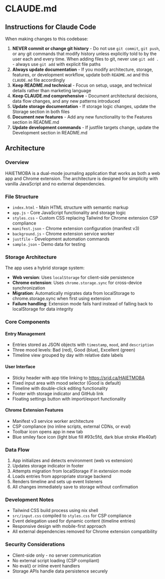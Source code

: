 # CLAUDE.md

## Instructions for Claude Code

When making changes to this codebase:

1. **NEVER commit or change git history** - Do not use `git commit`, `git push`, or any git commands that modify history unless explicitly told to by the user each and every time. When adding files to git, never use `git add .` - always use `git add` with explicit file paths
2. **Always update documentation** - If you modify architecture, storage, features, or development workflow, update both `README.md` and this `CLAUDE.md` file accordingly
3. **Keep README.md technical** - Focus on setup, usage, and technical details rather than marketing language
4. **Keep CLAUDE.md comprehensive** - Document architectural decisions, data flow changes, and any new patterns introduced
5. **Update storage documentation** - If storage logic changes, update the Storage section in both files
6. **Document new features** - Add any new functionality to the Features section in README.md
7. **Update development commands** - If justfile targets change, update the Development section in README.md

## Architecture

### Overview
HAIETMOBA is a dual-mode journaling application that works as both a web app and Chrome extension. The architecture is designed for simplicity with vanilla JavaScript and no external dependencies.

### File Structure
- `index.html` - Main HTML structure with semantic markup
- `app.js` - Core JavaScript functionality and storage logic
- `styles.css` - Custom CSS replacing Tailwind for Chrome extension CSP compliance
- `manifest.json` - Chrome extension configuration (manifest v3)
- `background.js` - Chrome extension service worker
- `justfile` - Development automation commands
- `sample.json` - Demo data for testing

### Storage Architecture
The app uses a hybrid storage system:

- **Web version**: Uses `localStorage` for client-side persistence
- **Chrome extension**: Uses `chrome.storage.sync` for cross-device synchronization
- **Migration**: Automatically migrates data from localStorage to chrome.storage.sync when first using extension
- **Failure handling**: Extension mode fails hard instead of falling back to localStorage for data integrity

### Core Components

#### Entry Management
- Entries stored as JSON objects with `timestamp`, `mood`, and `description`
- Three mood levels: Bad (red), Good (blue), Excellent (green)
- Timeline view grouped by day with relative date labels

#### User Interface
- Sticky header with app title linking to https://srid.ca/HAIETMOBA
- Fixed input area with mood selector (Good is default)
- Timeline with double-click editing functionality
- Footer with storage indicator and GitHub link
- Floating settings button with import/export functionality

#### Chrome Extension Features
- Manifest v3 service worker architecture
- CSP compliance (no inline scripts, external CDNs, or eval)
- Toolbar icon opens app in new tab
- Blue smiley face icon (light blue fill #93c5fd, dark blue stroke #1e40af)

### Data Flow
1. App initializes and detects environment (web vs extension)
2. Updates storage indicator in footer
3. Attempts migration from localStorage if in extension mode
4. Loads entries from appropriate storage backend
5. Renders timeline and sets up event listeners
6. All changes immediately save to storage without confirmation

### Development Notes
- Tailwind CSS build process using nix shell
- `src/input.css` compiled to `styles.css` for CSP compliance
- Event delegation used for dynamic content (timeline entries)
- Responsive design with mobile-first approach
- All external dependencies removed for Chrome extension compatibility

### Security Considerations
- Client-side only - no server communication
- No external script loading (CSP compliant)
- No eval() or inline event handlers
- Storage APIs handle data persistence securely
